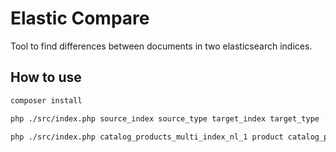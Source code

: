# Elastic Compare
Tool to find differences between documents in two elasticsearch indices.

## How to use
```bash
composer install

php ./src/index.php source_index source_type target_index target_type [host]
```

```bash
php ./src/index.php catalog_products_multi_index_nl_1 product catalog_products_nl_1 product http://127.0.0.1:9500
```
